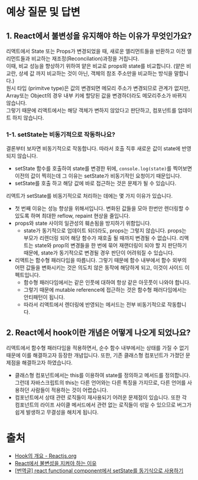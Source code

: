 # 예상 질문 및 답변

## 1. React에서 불변성을 유지해야 하는 이유가 무엇인가요?

리액트에서 State 또는 Props가 변경되었을 때, 새로운 엘리먼트들을 반환하고 이전 엘리먼트들과 비교하는 재조정(Reconcilation)과정을 거칩니다.  
이때, 비교 성능을 향상하기 위하여 얕은 비교로 props와 state를 비교합니다. (얕은 비교란, 상세 값 까지 비교하는 것이 아닌, 객체의 참조 주소만을 비교하는 방식을 말합니다.)  
원시 타입 (primitve type)은 값의 변경되면 메모리 주소가 변경되므로 관계가 없지만, Array또는 Object의 경우 내부 키에 할당된 값을 변경하더라도 메모리주소가 바뀌지 않습니다.  
그렇기 때문에 리액트에서는 해당 객체가 변하지 않았다고 판단하고, 컴포넌트를 업데이트 하지 않습니다.  

### 1-1. setState는 비동기적으로 작동하나요?

결론부터 보자면 비동기적으로 작동합니다. 따라서 호출 직후 새로운 값이 state에 반영되지 않습니다.  
- setState 함수를 호출하여 state를 변경한 뒤에, `console.log(state)`를 찍어보면 이전의 값이 찍히는데 그 이유는 setState가 비동기적인 요청이기 때문입니다.
- setState를 호출 하고 해당 값에 바로 접근하는 것은 문제가 될 수 있습니다.

리액트가 setState를 비동기적으로 처리하는 데에는 몇 가지 이유가 있습니다.

- 첫 번째 이유는 성능 향상을 위해서입니다. 변화된 값들을 모아 한번만 렌더링할 수 있도록 하며 최대한 reflow, repaint 현상을 줄입니다.
- props와 state 사이의 일관성의 훼손됨을 방지하기 위함입니다.
    - state가 동기적으로 업데이트 되더라도, props는 그렇지 않습니다. props는 부모가 리렌더링 되어 해당 함수가 재호출 될 때까지 변경될 수 없습니다. 리액트는 state와 prop의 변경들을 한 번에 묶어 재랜더링이 되야 할 지 판단하기 때문에, state가 동기적으로 변경될 경우 판단이 어려워질 수 있습니다.
- 리액트는 함수형 패러다임을 따릅니다. 그렇기 때문에 함수 내부에서 함수 외부의 어떤 값들을 변화시키는 것은 의도치 않은 동작에 해당하게 되고, 이것이 사이드 이펙트입니다.
    - 함수형 패러다임에서는 같은 인풋에 대하여 항상 같은 아웃풋이 나와야 합니다.
    - 그렇기 때문에 mutable reference에 접근하는 것은 함수형 패러다임에서는 안티패턴이 됩니다.
    - 따라서 리액트에서 렌더링에 반영되는 메서드는 전부 비동기적으로 작동합니다.

## 2. React에서 hook이란 개념은 어떻게 나오게 되었나요?

리액트에서 함수형 패러다임을 적용하면서, 순수 함수 내부에서는 상태를 가질 수 없기 때문에 이를 해결하고자 등장한 개념입니다. 또한, 기존 클래스형 컴포넌트가 가졌던 문제점을 해결하고자 하였습니다.  

- 클래스형 컴포넌트에서는 this를 이용하여 state를 정의하고 메서드를 정의합니다. 그런데 자바스크립트의 this는 다른 언어와는 다른 특징을 가지므로, 다른 언어를 사용하던 사람들이 적용하는 것이 어렵습니다.
- 컴포넌트에서 상태 관련 로직들이 재사용되기 어려운 문제점이 있습니다. 또한 각 컴포넌트의 라이프 사이클 메서드에서 관련 없는 로직들이 섞일 수 있으므로 버그가 쉽게 발생하고 무결성을 해치게 됩니다.

# 출처

- [Hook의 개요 - Reactjs.org](https://ko.reactjs.org/docs/hooks-intro.html)  
- [React에서 불변성을 지켜야 하는 이유](https://webigotr.tistory.com/293)
- [[번역글] react functional component에서 setState를 동기식으로 사용하기](https://yoonho-devlog.tistory.com/170)